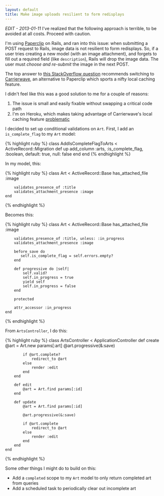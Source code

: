 ```yaml
---
layout: default
title: Make image uploads resilient to form redisplays
---
```


*EDIT - 2013-01-11* I've realized that the following approach is terrible, to be avoided at all costs. Proceed with caution.

I'm using [Paperclip](http://github.com/thoughtbot/paperclip) on Rails, and ran into this issue: when submitting a POST request to Rails, image data is not resilient to form redisplays. So, if a user tries creating a new model (with an image attachment), and forgets to fill out a required field (like `description`), Rails will drop the image data. The user must *choose and re-submit* the image in the next POST.

The top answer to [this StackOverflow question](http://stackoverflow.com/questions/5198602/not-losing-paperclip-attachment-when-model-cannot-be-saved-due-to-validation-err) recommends switching to [Carrierwave](https://github.com/jnicklas/carrierwave/), an alternative to Paperclip which sports a nifty local caching feature.

I didn't feel like this was a good solution to me for a couple of reasons:

 1. The issue is small and easily fixable without swapping a critical code path
 2. I'm on Heroku, which makes taking advantage of Carrierwave's local caching feature [problematic](http://rickenharp.posterous.com/using-carrierwave-caching-on-heroku)

I decided to set up conditional validations on `Art`. First, I add an `is_complete_flag` to my `Art` model:

{% highlight ruby %}
    class AddIsCompleteFlagToArts < ActiveRecord::Migration
        def up
            add_column :arts, :is_complete_flag, :boolean, default: true, null: false
        end
    end
{% endhighlight %}

In my model, this:

{% highlight ruby %}
    class Art < ActiveRecord::Base
        has_attached_file :image

        validates_presence_of :title
        validates_attachment_presence :image
    end
{% endhighlight %}

Becomes this:

{% highlight ruby %}
    class Art < ActiveRecord::Base
        has_attached_file :image

        validates_presence_of :title, unless: :in_progress
        validates_attachment_presence :image

        before_save do
           self.is_complete_flag = self.errors.empty?
        end

        def progressive do |self|
            self.valid?
            self.in_progress = true
            yield self
            self.in_progress = false
        end

        protected

        attr_accessor :in_progress
    end
{% endhighlight %}

From `ArtsController`, I do this:

{% highlight ruby %}
    class ArtsController < ApplicationController
        def create
            @art = Art.new params[:art]
            @art.progressive(&:save)

            if @art.complete?
                redirect_to @art
            else
                render :edit
            end
        end

        def edit
            @art = Art.find params[:id]  
        end

        def update
            @art = Art.find params[:id]

            @art.progressive(&:save)

            if @art.complete
                redirect_to @art
            else
                render :edit
            end
        end
    end
{% endhighlight %}

Some other things I might do to build on this:
- Add a `completed` scope to my `Art` model to only return completed art from queries
- Add a scheduled task to periodically clear out incomplete art
